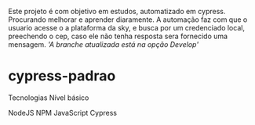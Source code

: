 
  Este projeto é com objetivo em estudos, automatizado em cypress. Procurando melhorar e aprender diaramente.
  A automação faz com que o usuario acesse o a plataforma da sky, e busca por um credenciado local,
  preechendo o cep, caso ele não tenha resposta sera fornecido uma mensagem.
  *'A branche atualizada está na opção Develop'*


# cypress-padrao

Tecnologias
Nível básico

NodeJS
NPM
JavaScript
Cypress
